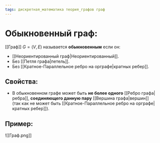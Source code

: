 ```yaml
---
tags: дискретная_математика теория_графов граф
---
```

# Обыкновенный граф:
[[Граф]] $G = (V, E)$ называется **обыкновенным** если он:
* [[Неориентированный граф|Неориентированный]].
* Без [[Петля графа|петель]].
* Без [[Кратное-Параллельное ребро на орграфе|кратных ребер]].
## Свойства:
* В обыкновенном графе может быть **не более одного** [[Ребро графа|ребра]], **соединяющего данную пару** [[Вершина графа|вершин]] (так как не может быть [[Кратное-Параллельное ребро на орграфе|кратных ребер]]).
## Пример:
![[Граф.png]]